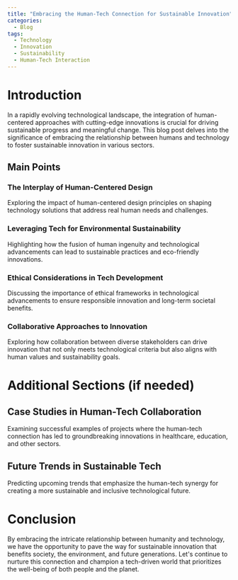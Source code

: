 ```yaml
---
title: "Embracing the Human-Tech Connection for Sustainable Innovation"
categories:
  - Blog
tags:
  - Technology
  - Innovation
  - Sustainability
  - Human-Tech Interaction
---
```


# Introduction
In a rapidly evolving technological landscape, the integration of human-centered approaches with cutting-edge innovations is crucial for driving sustainable progress and meaningful change. This blog post delves into the significance of embracing the relationship between humans and technology to foster sustainable innovation in various sectors.

## Main Points
### The Interplay of Human-Centered Design
Exploring the impact of human-centered design principles on shaping technology solutions that address real human needs and challenges.

### Leveraging Tech for Environmental Sustainability
Highlighting how the fusion of human ingenuity and technological advancements can lead to sustainable practices and eco-friendly innovations.

### Ethical Considerations in Tech Development
Discussing the importance of ethical frameworks in technological advancements to ensure responsible innovation and long-term societal benefits.

### Collaborative Approaches to Innovation
Exploring how collaboration between diverse stakeholders can drive innovation that not only meets technological criteria but also aligns with human values and sustainability goals.

# Additional Sections (if needed)
## Case Studies in Human-Tech Collaboration
Examining successful examples of projects where the human-tech connection has led to groundbreaking innovations in healthcare, education, and other sectors.

## Future Trends in Sustainable Tech
Predicting upcoming trends that emphasize the human-tech synergy for creating a more sustainable and inclusive technological future.

# Conclusion
By embracing the intricate relationship between humanity and technology, we have the opportunity to pave the way for sustainable innovation that benefits society, the environment, and future generations. Let's continue to nurture this connection and champion a tech-driven world that prioritizes the well-being of both people and the planet.